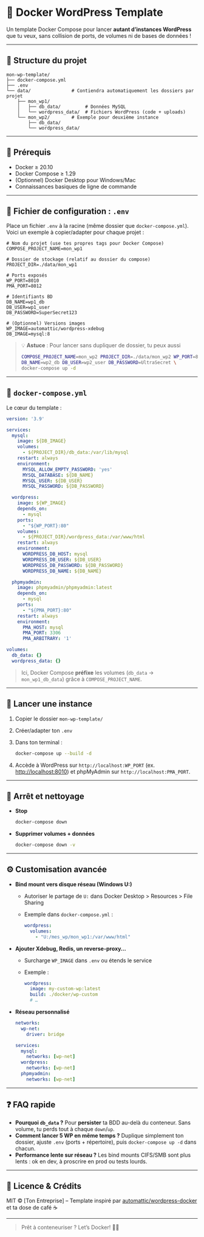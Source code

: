 # 🚀 Docker WordPress Template

Un template Docker Compose pour lancer **autant d’instances WordPress** que tu veux, sans collision de ports, de volumes ni de bases de données !

---

## 📂 Structure du projet

```
mon-wp-template/
├── docker-compose.yml
├── .env
└── data/               # Contiendra automatiquement les dossiers par projet
    ├── mon_wp1/
    │   ├── db_data/         # Données MySQL
    │   └── wordpress_data/  # Fichiers WordPress (code + uploads)
    └── mon_wp2/        # Exemple pour deuxième instance
        ├── db_data/
        └── wordpress_data/
```

---

## 🔧 Prérequis

* Docker ≥ 20.10
* Docker Compose ≥ 1.29
* (Optionnel) Docker Desktop pour Windows/Mac
* Connaissances basiques de ligne de commande

---

## 📝 Fichier de configuration : `.env`

Place un fichier `.env` à la racine (même dossier que `docker-compose.yml`).
Voici un exemple à copier/adapter pour chaque projet :

```dotenv
# Nom du projet (use tes propres tags pour Docker Compose)
COMPOSE_PROJECT_NAME=mon_wp1

# Dossier de stockage (relatif au dossier du compose)
PROJECT_DIR=./data/mon_wp1

# Ports exposés
WP_PORT=8010
PMA_PORT=8012

# Identifiants BD
DB_NAME=wp1_db
DB_USER=wp1_user
DB_PASSWORD=SuperSecret123

# (Optionnel) Versions images
WP_IMAGE=automattic/wordpress-xdebug
DB_IMAGE=mysql:8
```

> 💡 **Astuce** : Pour lancer sans dupliquer de dossier, tu peux aussi
>
> ```bash
> COMPOSE_PROJECT_NAME=mon_wp2 PROJECT_DIR=./data/mon_wp2 WP_PORT=8020 PMA_PORT=8022 \
> DB_NAME=wp2_db DB_USER=wp2_user DB_PASSWORD=UltraSecret \
> docker-compose up -d
> ```

---

## 🐳 `docker-compose.yml`

Le cœur du template :

```yaml
version: '3.9'

services:
  mysql:
    image: ${DB_IMAGE}
    volumes:
      - ${PROJECT_DIR}/db_data:/var/lib/mysql
    restart: always
    environment:
      MYSQL_ALLOW_EMPTY_PASSWORD: 'yes'
      MYSQL_DATABASE: ${DB_NAME}
      MYSQL_USER: ${DB_USER}
      MYSQL_PASSWORD: ${DB_PASSWORD}

  wordpress:
    image: ${WP_IMAGE}
    depends_on:
      - mysql
    ports:
      - "${WP_PORT}:80"
    volumes:
      - ${PROJECT_DIR}/wordpress_data:/var/www/html
    restart: always
    environment:
      WORDPRESS_DB_HOST: mysql
      WORDPRESS_DB_USER: ${DB_USER}
      WORDPRESS_DB_PASSWORD: ${DB_PASSWORD}
      WORDPRESS_DB_NAME: ${DB_NAME}

  phpmyadmin:
    image: phpmyadmin/phpmyadmin:latest
    depends_on:
      - mysql
    ports:
      - "${PMA_PORT}:80"
    restart: always
    environment:
      PMA_HOST: mysql
      PMA_PORT: 3306
      PMA_ARBITRARY: '1'

volumes:
  db_data: {}
  wordpress_data: {}

```

> Ici, Docker Compose **préfixe** les volumes (`db_data` → `mon_wp1_db_data`) grâce à `COMPOSE_PROJECT_NAME`.

---

## 🚀 Lancer une instance

1. Copier le dossier `mon-wp-template/`
2. Créer/adapter ton `.env`
3. Dans ton terminal :

   ```bash
   docker-compose up --build -d
   ```
4. Accède à WordPress sur `http://localhost:WP_PORT` (ex. [http://localhost:8010](http://localhost:8010)) et phpMyAdmin sur `http://localhost:PMA_PORT`.

---

## 🛑 Arrêt et nettoyage

* **Stop**

  ```bash
  docker-compose down
  ```
* **Supprimer volumes + données**

  ```bash
  docker-compose down -v
  ```

---

## ⚙️ Customisation avancée

* **Bind mount vers disque réseau (Windows U:)**

  * Autoriser le partage de `U:` dans Docker Desktop > Resources > File Sharing
  * Exemple dans `docker-compose.yml` :

    ```yaml
    wordpress:
      volumes:
        - "U:/mes_wp/mon_wp1:/var/www/html"
    ```
* **Ajouter Xdebug, Redis, un reverse-proxy…**

  * Surcharge `WP_IMAGE` dans `.env` ou étends le service
  * Exemple :

    ```yaml
    wordpress:
      image: my-custom-wp:latest
      build: ./docker/wp-custom
      # …
    ```
* **Réseau personnalisé**

  ```yaml
  networks:
    wp-net:
      driver: bridge

  services:
    mysql:
      networks: [wp-net]
    wordpress:
      networks: [wp-net]
    phpmyadmin:
      networks: [wp-net]
  ```

---

## ❓ FAQ rapide

* **Pourquoi `db_data` ?**
  Pour **persister** ta BDD au-delà du conteneur. Sans volume, tu perds tout à chaque `down`/`up`.
* **Comment lancer 5 WP en même temps ?**
  Duplique simplement ton dossier, ajuste `.env` (ports + répertoire), puis `docker-compose up -d` dans chacun.
* **Performance lente sur réseau ?**
  Les bind mounts CIFS/SMB sont plus lents : ok en dev, à proscrire en prod ou tests lourds.

---

## 📖 Licence & Crédits

MIT © \[Ton Entreprise] – Template inspiré par [automattic/wordpress-docker](https://github.com/automattic/wordpress-docker) et ta dose de café ☕

---

> Prêt à conteneuriser ? Let’s Docker! 🐳✨
